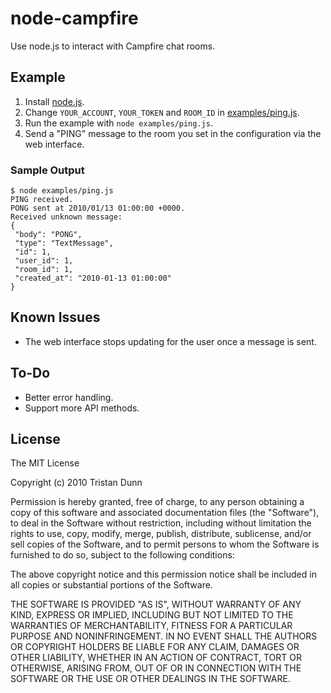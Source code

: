 # node-campfire

Use node.js to interact with Campfire chat rooms.

## Example

1. Install [node.js](http://nodejs.org).
2. Change `YOUR_ACCOUNT`, `YOUR_TOKEN` and `ROOM_ID` in [examples/ping.js](http://github.com/tristandunn/node-campfire/blob/master/examples/ping.js).
3. Run the example with `node examples/ping.js`.
4. Send a "PING" message to the room you set in the configuration via the web interface.

### Sample Output

    $ node examples/ping.js
    PING received.
    PONG sent at 2010/01/13 01:00:00 +0000.
    Received unknown message:
    {
     "body": "PONG",
     "type": "TextMessage",
     "id": 1,
     "user_id": 1,
     "room_id": 1,
     "created_at": "2010-01-13 01:00:00"
    }

## Known Issues

* The web interface stops updating for the user once a message is sent.

## To-Do

* Better error handling.
* Support more API methods.

## License

The MIT License

Copyright (c) 2010 Tristan Dunn

Permission is hereby granted, free of charge, to any person obtaining a copy
of this software and associated documentation files (the "Software"), to deal
in the Software without restriction, including without limitation the rights
to use, copy, modify, merge, publish, distribute, sublicense, and/or sell
copies of the Software, and to permit persons to whom the Software is
furnished to do so, subject to the following conditions:

The above copyright notice and this permission notice shall be included in
all copies or substantial portions of the Software.

THE SOFTWARE IS PROVIDED "AS IS", WITHOUT WARRANTY OF ANY KIND, EXPRESS OR
IMPLIED, INCLUDING BUT NOT LIMITED TO THE WARRANTIES OF MERCHANTABILITY,
FITNESS FOR A PARTICULAR PURPOSE AND NONINFRINGEMENT. IN NO EVENT SHALL THE
AUTHORS OR COPYRIGHT HOLDERS BE LIABLE FOR ANY CLAIM, DAMAGES OR OTHER
LIABILITY, WHETHER IN AN ACTION OF CONTRACT, TORT OR OTHERWISE, ARISING FROM,
OUT OF OR IN CONNECTION WITH THE SOFTWARE OR THE USE OR OTHER DEALINGS IN
THE SOFTWARE.
